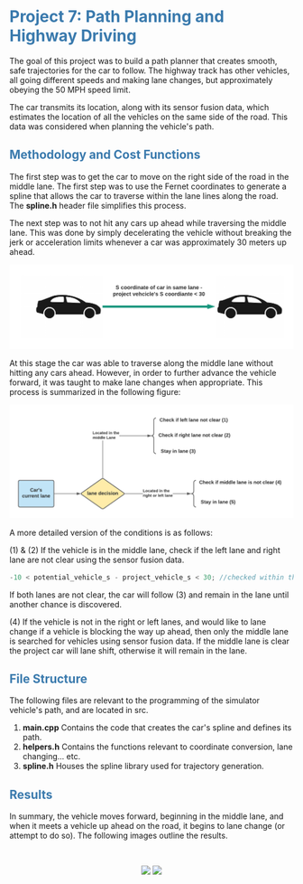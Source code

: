 <h1 style="color: #3a7aad">Project 7: Path Planning and Highway Driving</h1>

The goal of this project was to build a path planner that creates smooth, safe trajectories for the car to follow. 
The highway track has other vehicles, all going different speeds and making lane changes, but approximately obeying 
the 50 MPH speed limit.

The car transmits its location, along with its sensor fusion data, which estimates the location of all the vehicles 
on the same side of the road. This data was considered when planning the vehicle's path. 

<h2 style="color: #3a7aad">Methodology and Cost Functions</h2>

The first step was to get the car to move on the right side of the road in the middle lane. The first step was to 
use the Fernet coordinates to generate a spline that allows the car to traverse within the lane lines along the road. 
The **spline.h** header file simplifies this process. 

The next step was to not hit any cars up ahead while traversing the middle lane. This was done by simply decelerating 
the vehicle without breaking the jerk or acceleration limits whenever a car was approximately 30 meters up ahead. 

<center>
    <img src="docs/planning%202.png"/>
</center>

At this stage the car was able to traverse along the middle lane without hitting any cars ahead. However, in order 
to further advance the vehicle forward, it was taught to make lane changes when appropriate. This process is summarized
in the following figure: 

<center>
 <img src="docs/Diagram.png"/>
</center>

A more detailed version of the conditions is as follows: 

(1) & (2) If the vehicle is in the middle lane, check if the left lane and right lane are not clear using the sensor fusion data.
```c++
-10 < potential_vehicle_s - project_vehicle_s < 30; //checked within the lane relevant d coordinates
```
If both lanes are not clear, the car will follow (3) and remain in the lane until another chance is discovered. 

(4) If the vehicle is not in the right or left lanes, and would like to lane change if a vehicle is blocking the 
way up ahead, then only the middle lane is searched for vehicles using sensor fusion data. If the middle lane is 
clear the project car will lane shift, otherwise it will remain in the lane. 

<h2 style="color: #3a7aad">File Structure</h2>

The following files are relevant to the programming of the simulator vehicle's path, and are located in src. 

1. **main.cpp** Contains the code that creates the car's spline and defines its path. 
2. **helpers.h** Contains the functions relevant to coordinate conversion, lane changing... etc. 
3. **spline.h** Houses the spline library used for trajectory generation. 

<h2 style="color: #3a7aad">Results</h2>

In summary, the vehicle moves forward, beginning in the middle lane, and when it meets a vehicle up ahead on the 
road, it begins to lane change (or attempt to do so). The following images outline the results. 

<br>

<p align="center">
 <img src="docs/output2.gif"/>
 <img src="docs/output1.gif"/>
</p>

